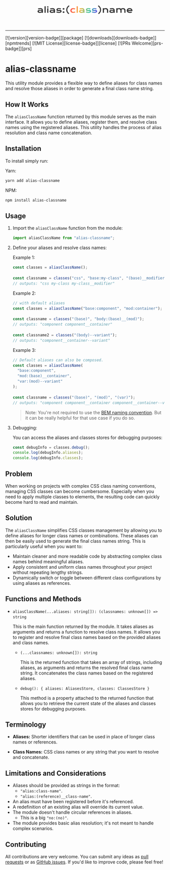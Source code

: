 <br />
<br />
<div align="center">
<img width="300" alt="alias-classname" src="https://raw.githubusercontent.com/im-mou/alias-classname/main/logo.png" />
</div>
<br />
<br />

---

[![version][version-badge]][package] [![downloads][downloads-badge]][npmtrends] [![MIT License][license-badge]][license] [![PRs Welcome][prs-badge]][prs]

# alias-classname

This utility module provides a flexible way to define aliases for class names and resolve those aliases in order to generate a final class name string.

## How It Works

The `aliasClassName` function returned by this module serves as the main interface. It allows you to define aliases, register them, and resolve class names using the registered aliases. This utility handles the process of alias resolution and class name concatenation.

## Installation

To install simply run:

Yarn:

```bash
yarn add alias-classname
```

NPM:

```bash
npm install alias-classname
```

## Usage

1. Import the `aliasClassName` function from the module:

   ```javascript
   import aliasClassName from "alias-classname";
   ```

2. Define your aliases and resolve class names:

   Example 1:

   ```javascript
   const classes = aliasClassName();

   const classname = classes("css", "base:my-class", "(base)__modifier");
   // outputs: "css my-class my-class__modifier"
   ```

   Example 2:

   ```javascript
   // with default aliases
   const classes = aliasClassName("base:component", "mod:container");

   const classname = classes("(base)", "body:(base)__(mod)");
   // outputs: "component component__container"

   const classname2 = classes("(body)--variant");
   // outputs: "component__container--variant"
   ```

   Example 3:

   ```javascript
   // Default aliases can also be composed.
   const classes = aliasClassName(
     "base:component",
     "mod:(base)__container",
     "var:(mod)--variant"
   );

   const classname = classes("(base)", "(mod)", "(var)");
   // outputs: "component component__container component__container--variant"
   ```

   > Note: You're not required to use the [BEM naming convention](https://getbem.com/naming/). But it can be really helpful for that use case if you do so.

3. Debugging:

   You can access the aliases and classes stores for debugging purposes:

   ```javascript
   const debugInfo = classes.debug();
   console.log(debugInfo.aliases);
   console.log(debugInfo.classes);
   ```

## Problem

When working on projects with complex CSS class naming conventions, managing CSS classes can become cumbersome. Especially when you need to apply multiple classes to elements, the resulting code can quickly become hard to read and maintain.

## Solution

The `aliasClassName` simplifies CSS classes management by allowing you to define aliases for longer class names or combinations. These aliases can then be easily used to generate the final class names string. This is particularly useful when you want to:

- Maintain cleaner and more readable code by abstracting complex class names behind meaningful aliases.
- Apply consistent and uniform class names throughout your project without repeating lengthy strings.
- Dynamically switch or toggle between different class configurations by using aliases as references.

## Functions and Methods

- `aliasClassName(...aliases: string[]): (classnames: unknown[]) => string`

  This is the main function returned by the module. It takes aliases as arguments and returns a function to resolve class names. It allows you to register and resolve final class names based on the provided aliases and class names.

  - `(...classnames: unknown[]): string`

    This is the returned function that takes an array of strings, including aliases, as arguments and returns the resolved final class name string. It concatenates the class names based on the registered aliases.

  - `debug(): { aliases: AliasesStore, classes: ClassesStore }`

    This method is a property attached to the returned function that allows you to retrieve the current state of the aliases and classes stores for debugging purposes.

## Terminology

- **Aliases:** Shorter identifiers that can be used in place of longer class names or references.

- **Class Names:** CSS class names or any string that you want to resolve and concatenate.

## Limitations and Considerations

- Aliases should be provided as strings in the format:
  - `"alias:class-name"`.
  - `"alias:(reference)__class-name"`.
- An alias must have been registered before it's referenced.
- A redefinition of an existing alias will override its current value.
- The module doesn't handle circular references in aliases.
  - This is a big `"no:(no)"`.
- The module provides basic alias resolution; it's not meant to handle complex scenarios.

## Contributing

All contributions are very welcome. You can submit any ideas as [pull requests](https://github.com/im-mou/alias-classname/pulls) or as [GitHub issues](https://github.com/im-mou/alias-classname/issues). If you'd like to improve code, please feel free!
